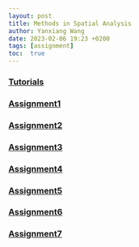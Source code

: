 ```yaml
---
layout: post
title: Methods in Spatial Analysis
author: Yanxiang Wang
date: 2023-02-06 19:23 +0200
tags: [assignment]
toc:  true
---
```

### [Tutorials](https://docs.google.com/presentation/d/1BL3ZkJUhxpWl2JyAv1Q989D9nGYnINrfGg6U9d7xPls/edit#slide=id.g1fcbb006725_0_11)
### [Assignment1](https://storymaps.arcgis.com/stories/43193ba9c83f4840aad632a0a7ea7209)
### [Assignment2](https://storymaps.arcgis.com/stories/43193ba9c83f4840aad632a0a7ea7209)
### [Assignment3](https://storymaps.arcgis.com/stories/43193ba9c83f4840aad632a0a7ea7209)
### [Assignment4](https://storymaps.arcgis.com/stories/43193ba9c83f4840aad632a0a7ea7209)
### [Assignment5](https://storymaps.arcgis.com/stories/43193ba9c83f4840aad632a0a7ea7209)
### [Assignment6](https://storymaps.arcgis.com/stories/43193ba9c83f4840aad632a0a7ea7209)
### [Assignment7](https://storymaps.arcgis.com/stories/43193ba9c83f4840aad632a0a7ea7209)